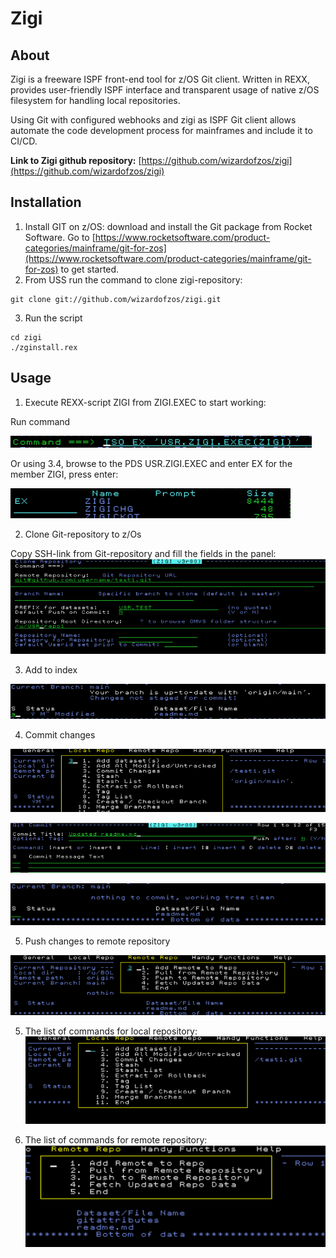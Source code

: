 # Zigi

## About

Zigi is a freeware ISPF front-end tool for z/OS Git client. 
Written in REXX, provides user-friendly ISPF interface and transparent usage of native z/OS filesystem 
for handling local repositories.

Using Git with configured webhooks and zigi as ISPF Git client allows automate the code development process 
for mainframes and include it to CI/CD. 

**Link to Zigi github repository:** [https://github.com/wizardofzos/zigi](https://github.com/wizardofzos/zigi)

## Installation

1. Install GIT on z/OS: download and install the Git package from Rocket Software. 
   Go to [https://www.rocketsoftware.com/product-categories/mainframe/git-for-zos](https://www.rocketsoftware.com/product-categories/mainframe/git-for-zos) to get started.
2. From USS run the command to clone zigi-repository:

```
git clone git://github.com/wizardofzos/zigi.git
```

3. Run the script

```
cd zigi
./zginstall.rex
```

## Usage
1. Execute REXX-script ZIGI from ZIGI.EXEC to start working:

 Run command 

![alt text](img/zigi-exec1.png "Run ZIGI option1")

 Or using 3.4, browse to the PDS USR.ZIGI.EXEC and enter EX for the member ZIGI, press enter:
 
![alt text](img/zigi-exec2.png "Run ZIGI option2")


2. Clone Git-repository to z/Os

Copy SSH-link from Git-repository and fill the fields in the panel:
![alt text](img/zigi-clone.png "Clone Git-repository")


3. Add to index

![alt text](img/zigi-add-to-index.png "Add to index")


4. Commit changes

![alt text](img/zigi-commit1.png "Commit1")

![alt text](img/zigi-commit2.png "Commit2")

![alt text](img/zigi-commit3.png "Commit3")


5. Push changes to remote repository

![alt text](img/zigi-push1.png "Push")


5. The list of commands for local repository:
![alt text](img/zigi-local.png "Commands for local")

6. The list of commands for remote repository:
![alt text](img/zigi-remote.png "Commands for remote")
